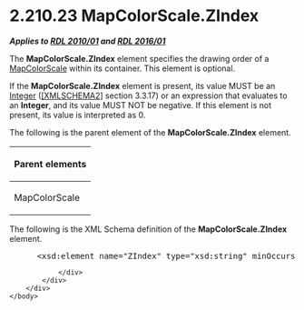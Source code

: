 <html dir="LTR" xmlns:mshelp="http://msdn.microsoft.com/mshelp" xmlns:ddue="http://ddue.schemas.microsoft.com/authoring/2003/5" xmlns:xlink="http://www.w3.org/1999/xlink" xmlns:tool="http://www.microsoft.com/tooltip">
    <head>
        <meta http-equiv="Content-Type" content="text/html; CHARSET=utf-8"></meta>
        <meta name="save" content="history"></meta>
        <title>2.210.23 MapColorScale.ZIndex</title>
        <xml>
            <mshelp:toctitle title="2.210.23 MapColorScale.ZIndex"></mshelp:toctitle>
            <mshelp:rltitle title="[MS-RDL]: MapColorScale.ZIndex"></mshelp:rltitle>
            <mshelp:keyword index="A" term="4ad24fa6-ece1-4a42-9fd5-51d9d6500df3"></mshelp:keyword>
            <mshelp:attr name="DCSext.ContentType" value="open specification"></mshelp:attr>
            <mshelp:attr name="AssetID" value="4ad24fa6-ece1-4a42-9fd5-51d9d6500df3"></mshelp:attr>
            <mshelp:attr name="TopicType" value="kbRef"></mshelp:attr>
            <mshelp:attr name="DCSext.Title" value="[MS-RDL]: MapColorScale.ZIndex" />
        </xml>
    </head>
    <body>
        <div id="header">
            <h1 class="heading">2.210.23 MapColorScale.ZIndex</h1>
        </div>
        <div id="mainSection">
            <div id="mainBody">
                <div id="allHistory" class="saveHistory"></div>
                <div id="sectionSection0" class="section" name="collapseableSection">
                    

<p><b><i>Applies to </i></b><a href="3428e690-a348-4ec7-8a6a-8efb42d2cdee.html"><b><i>RDL 2010/01</i></b></a><b><i>
and </i></b><a href="52ce3983-2bfc-4e72-9359-42aaf5fe4509.html"><b><i>RDL 2016/01</i></b></a></p>

<p>The <b>MapColorScale.ZIndex</b> element specifies the
drawing order of a <a href="fc14b477-a2d2-4048-843d-6a19beeb30bf.html">MapColorScale</a>
within its container. This element is optional. </p>

<p>If the <b>MapColorScale.ZIndex</b> element is present, its
value MUST be an <a href="176fbb59-c3e2-430c-b1bb-37fd15df813e.html">Integer</a>
(<a href="https://go.microsoft.com/fwlink/?LinkId=90610">[XMLSCHEMA2]</a>
section 3.3.17) or an expression that evaluates to an <b>Integer</b>, and its
value MUST NOT be negative. If this element is not present, its value is
interpreted as 0.</p>

<p>The following is the parent element of the <b>MapColorScale.ZIndex</b>
element.</p>

<table>
 <thead>
  <tr>
   <th>
   <p>Parent elements</p>
   </th>
  </tr>
 </thead>
 <tr>
  <td>
  <p>MapColorScale</p>
  </td>
 </tr>
</table>

<p>The following is the XML Schema definition of the <b>MapColorScale.ZIndex</b>
element.</p>

<dl>
<dd>
<div><pre> &lt;xsd:element name=&quot;ZIndex&quot; type=&quot;xsd:string&quot; minOccurs=&quot;0&quot; /&gt;
</pre></div>
</dd></dl>


                </div>
            </div>
        </div>
    </body>
</html>
